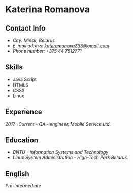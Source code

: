 #  Katerina Romanova
## Contact Info
- *City: Minsk, Belarus* 
- *E-mail adress: kateromanova333@gmail.com*
-  *Phone number: +375 44 7512771*
## Skills
- Java Script
- HTML5
- CSS3
- Linux
## Experience
*2017 -Current - QA - engineer, Mobile Service Ltd.*
## Education
- *BNTU - Information Systems and Technology*
- *Linux System Administration - High-Tech Park Belarus.*
## English
*Pre-Intermediate*

